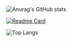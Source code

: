 ![Anurag's GitHub stats](https://github-readme-stats.vercel.app/api?username=XRAZERGAMERX&show=reviews,discussions_started,discussions_answered,prs_merged,prs_merged_percentage)

[![Readme Card](https://github-readme-stats.vercel.app/api/pin/?username=XRAZERGAMERX&repo=Roblox-Scripts)](https://github.com/XRAZERGAMERX/Roblox-Scripts)

![Top Langs](https://github-readme-stats.vercel.app/api/top-langs/?username=XRAZERGAMERX&langs_count=8)

